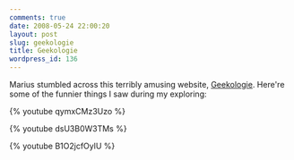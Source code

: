 ```yaml
---
comments: true
date: 2008-05-24 22:00:20
layout: post
slug: geekologie
title: Geekologie
wordpress_id: 136
---
```


Marius stumbled across this terribly amusing website, [Geekologie](http://www.geekologie.com/). Here're some of the funnier things I saw during my exploring:

{% youtube qymxCMz3Uzo %}

{% youtube dsU3B0W3TMs %}

{% youtube B1O2jcfOylU %}
